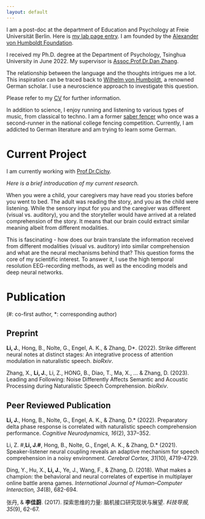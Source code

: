 ```yaml
---
layout: default
---
```


I am a post-doc at the department of Education and Psychology at Freie Universität Berlin. Here is [my lab page entry](https://www.ewi-psy.fu-berlin.de/en/einrichtungen/arbeitsbereiche/neural_dyn_of_vis_cog/team_v2/post_docs/Jiawei-Li/index.html). I am founded by the [Alexander von Humboldt Foundation](https://www.humboldt-foundation.de/en/).

I received my Ph.D. degree at the Department of Psychology, Tsinghua University in June 2022. My supervisor is [Assoc.Prof.Dr.Dan Zhang](https://www.psych.tsinghua.edu.cn/info/1180/1431.htm). 

The relationship between the language and the thoughts intrigues me a lot. This inspiration can be traced back to [Wilhelm von Humboldt](https://www.hu-berlin.de/en/about/history/wilh_html), a renowned German scholar. I use a neuroscience approach to investigate this question.

Please refer to my [CV](https://drive.google.com/file/d/1-xor0yx7hKx_-5A88VRJm2hViNvTS4fX/view?usp=sharing) for further information.

In addition to science, I enjoy running and listening to various types of music, from classical to techno. I am a former [saber fencer](https://mp.weixin.qq.com/s/TAolUNDpR2LE_un9fbIR6A) who once was a second-runner in the national college fencing competition. Currently, I am addicted to German literature and am trying to learn some German.

# Current Project

I am currently working with [Prof.Dr.Cichy](http://userpage.fu-berlin.de/rmcichy/).

_Here is a brief introducation of my current research._

When you were a child, your caregivers may have read you stories before you went to bed. The adult was reading the story, and you as the child were listening. While the sensory input for you and the caregiver was different (visual vs. auditory), you and the storyteller would have arrived at a related comprehension of the story. It means that our brain could extract similar meaning albeit from different modalities.

This is fascinating - how does our brain translate the information received from different modalities (visual vs. auditory) into similar comprehension and what are the neural mechanisms behind that? This question forms the core of my scientific interest. To answer it, I use the high temporal resolution EEG-recording methods, as well as the encoding models and deep neural networks.


# Publication

(#: co-first author, *: corresponding author)

## Preprint

**Li, J.**, Hong, B., Nolte, G., Engel, A. K., & Zhang, D*. (2022). Strike different neural notes at distinct stages: An integrative process of attention modulation in naturalistic speech. _bioRxiv_.

Zhang, X., **Li, J.**, Li, Z., HONG, B., Diao, T., Ma, X., ... & Zhang, D. (2023). Leading and Following: Noise Differently Affects Semantic and Acoustic Processing during Naturalistic Speech Comprehension. _bioRxiv_.

## Peer Reviewed Publication

**Li, J.**, Hong, B., Nolte, G., Engel, A. K., & Zhang, D.* (2022). Preparatory delta phase response is correlated with naturalistic speech comprehension performance. _Cognitive Neurodynamics, 16_(2), 337–352. 

Li, Z. #,**Li, J.#**, Hong, B., Nolte, G., Engel, A. K., & Zhang, D.* (2021). Speaker-listener neural coupling reveals an adaptive mechanism for speech comprehension in a noisy environment. _Cerebral Cortex, 31_(10), 4719-4729.

Ding, Y., Hu, X., **Li, J.**, Ye, J., Wang, F., & Zhang, D. (2018). What makes a champion: the behavioral and neural correlates of expertise in multiplayer online battle arena games. _International Journal of Human–Computer Interaction, 34_(8), 682-694.

张丹, & **李佳蔚**. (2017). 探索思维的力量: 脑机接口研究现状与展望. _科技导报, 35_(9), 62-67.

